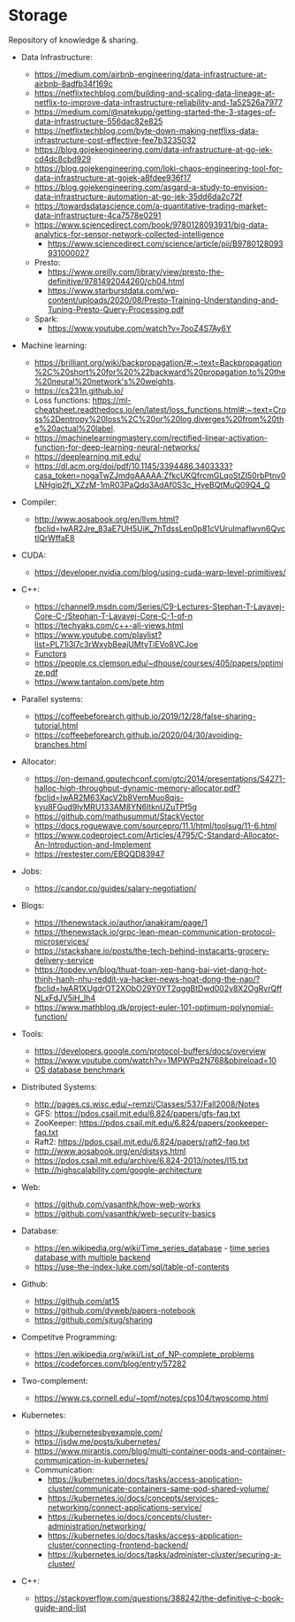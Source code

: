 # Storage
Repository of knowledge &amp; sharing.

- Data Infrastructure:
  - https://medium.com/airbnb-engineering/data-infrastructure-at-airbnb-8adfb34f169c
  - https://netflixtechblog.com/building-and-scaling-data-lineage-at-netflix-to-improve-data-infrastructure-reliability-and-1a52526a7977
  - https://medium.com/@natekupp/getting-started-the-3-stages-of-data-infrastructure-556dac82e825
  - https://netflixtechblog.com/byte-down-making-netflixs-data-infrastructure-cost-effective-fee7b3235032
  - https://blog.gojekengineering.com/data-infrastructure-at-go-jek-cd4dc8cbd929
  - https://blog.gojekengineering.com/loki-chaos-engineering-tool-for-data-infrastructure-at-gojek-a8fdee936f17
  - https://blog.gojekengineering.com/asgard-a-study-to-envision-data-infrastructure-automation-at-go-jek-35dd6da2c72f
  - https://towardsdatascience.com/a-quantitative-trading-market-data-infrastructure-4ca7578e0291
  - https://www.sciencedirect.com/book/9780128093931/big-data-analytics-for-sensor-network-collected-intelligence
    - https://www.sciencedirect.com/science/article/pii/B9780128093931000027
  - Presto:
    - https://www.oreilly.com/library/view/presto-the-definitive/9781492044260/ch04.html
    - https://www.starburstdata.com/wp-content/uploads/2020/08/Presto-Training-Understanding-and-Tuning-Presto-Query-Processing.pdf
  - Spark:
    - https://www.youtube.com/watch?v=7ooZ4S7Ay6Y

- Machine learning:
  - https://brilliant.org/wiki/backpropagation/#:~:text=Backpropagation%2C%20short%20for%20%22backward%20propagation,to%20the%20neural%20network's%20weights.
  - https://cs231n.github.io/
  - Loss functions: https://ml-cheatsheet.readthedocs.io/en/latest/loss_functions.html#:~:text=Cross%2Dentropy%20loss%2C%20or%20log,diverges%20from%20the%20actual%20label.
  - https://machinelearningmastery.com/rectified-linear-activation-function-for-deep-learning-neural-networks/
  - https://deeplearning.mit.edu/
  - https://dl.acm.org/doi/pdf/10.1145/3394486.3403333?casa_token=nogaTwZJmdgAAAAA:ZfkcUKQfrcmGLqoStZl50rbPtnv0LNHgip2fj_XZzM-1mR03PaQdq3AdAf0S3c_HyeBQtMuQ09Q4_Q

- Compiler:
  - http://www.aosabook.org/en/llvm.html?fbclid=IwAR2Jre_83aE7UH5UiK_7hTdssLen0p81cVUruImafIwvn6QvctlQrWffaE8

- CUDA:
  - https://developer.nvidia.com/blog/using-cuda-warp-level-primitives/
  
 - C++:
   - https://channel9.msdn.com/Series/C9-Lectures-Stephan-T-Lavavej-Core-C-/Stephan-T-Lavavej-Core-C-1-of-n
   - https://techyaks.com/c++-all-views.html
   - https://www.youtube.com/playlist?list=PL71i3l7c3rWxybBeajUMtyTiEVo8VCJoe
   - [Functors](https://www.geeksforgeeks.org/functors-in-cpp/)
   - https://people.cs.clemson.edu/~dhouse/courses/405/papers/optimize.pdf
   - https://www.tantalon.com/pete.htm

- Parallel systems:
  - https://coffeebeforearch.github.io/2019/12/28/false-sharing-tutorial.html
  - https://coffeebeforearch.github.io/2020/04/30/avoiding-branches.html

- Allocator:
  - https://on-demand.gputechconf.com/gtc/2014/presentations/S4271-halloc-high-throughput-dynamic-memory-allocator.pdf?fbclid=IwAR2M63XacV2b8VemMuo8qis-kyu8FGud9lyMRU133AM8YN6ltknUZuTPf5g
  - https://github.com/mathusummut/StackVector
  - https://docs.roguewave.com/sourcepro/11.1/html/toolsug/11-6.html
  - https://www.codeproject.com/Articles/4795/C-Standard-Allocator-An-Introduction-and-Implement
  - https://rextester.com/EBQQD83947
  
- Jobs:
  - https://candor.co/guides/salary-negotiation/

- Blogs:
  - https://thenewstack.io/author/janakiram/page/1
  - https://thenewstack.io/grpc-lean-mean-communication-protocol-microservices/
  - https://stackshare.io/posts/the-tech-behind-instacarts-grocery-delivery-service
  - https://topdev.vn/blog/thuat-toan-xep-hang-bai-viet-dang-hot-thinh-hanh-nhu-reddit-va-hacker-news-hoat-dong-the-nao/?fbclid=IwAR1XUgdrOT2XObO29Y0YT2qggBtDwd002y8X2OgRvrQffNLxFdJV5iH_Ih4
  - https://www.mathblog.dk/project-euler-101-optimum-polynomial-function/

- Tools:
  - https://developers.google.com/protocol-buffers/docs/overview
  - https://www.youtube.com/watch?v=1MPWPq2N768&pbjreload=10
  - [OS database benchmark](http://www.polepos.org/)

- Distributed Systems:
  - http://pages.cs.wisc.edu/~remzi/Classes/537/Fall2008/Notes
  - GFS: https://pdos.csail.mit.edu/6.824/papers/gfs-faq.txt
  - ZooKeeper: https://pdos.csail.mit.edu/6.824/papers/zookeeper-faq.txt
  - Raft2: https://pdos.csail.mit.edu/6.824/papers/raft2-faq.txt
  - http://www.aosabook.org/en/distsys.html
  - https://pdos.csail.mit.edu/archive/6.824-2013/notes/l15.txt
  - http://highscalability.com/google-architecture
  
- Web:
  - https://github.com/vasanthk/how-web-works
  - https://github.com/vasanthk/web-security-basics
  
- Database:
  - https://en.wikipedia.org/wiki/Time_series_database - [time series database with multiple backend](https://github.com/xephonhq/xephon-k)
  - https://use-the-index-luke.com/sql/table-of-contents
  
- Github:
  - https://github.com/at15
  - https://github.com/dyweb/papers-notebook
  - https://github.com/sjtug/sharing

- Competitve Programming:
  - https://en.wikipedia.org/wiki/List_of_NP-complete_problems
  - https://codeforces.com/blog/entry/57282

- Two-complement:
  - https://www.cs.cornell.edu/~tomf/notes/cps104/twoscomp.html
  
- Kubernetes:
  - https://kubernetesbyexample.com/
  - https://jsdw.me/posts/kubernetes/
  - https://www.mirantis.com/blog/multi-container-pods-and-container-communication-in-kubernetes/
  - Communication:
    - https://kubernetes.io/docs/tasks/access-application-cluster/communicate-containers-same-pod-shared-volume/
    - https://kubernetes.io/docs/concepts/services-networking/connect-applications-service/
    - https://kubernetes.io/docs/concepts/cluster-administration/networking/
    - https://kubernetes.io/docs/tasks/access-application-cluster/connecting-frontend-backend/
    - https://kubernetes.io/docs/tasks/administer-cluster/securing-a-cluster/
- C++:
  - https://stackoverflow.com/questions/388242/the-definitive-c-book-guide-and-list
    
